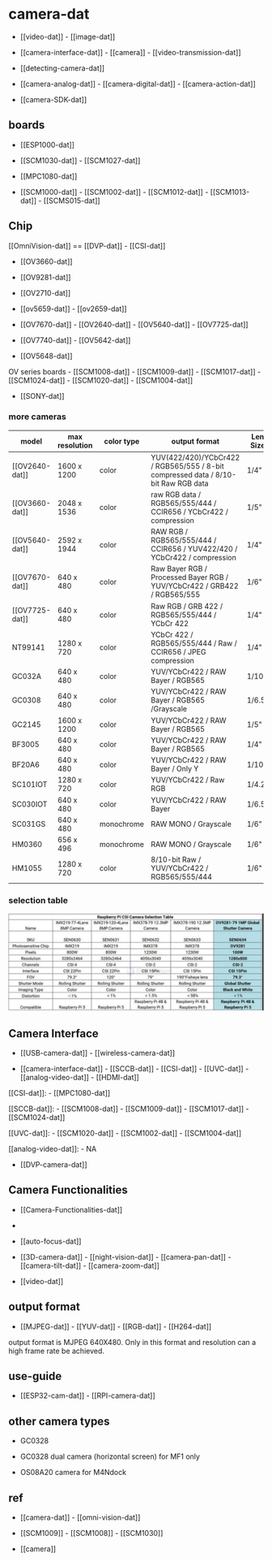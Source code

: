 

# camera-dat 

- [[video-dat]] - [[image-dat]]

- [[camera-interface-dat]] - [[camera]] - [[video-transmission-dat]]

- [[detecting-camera-dat]]

- [[camera-analog-dat]] - [[camera-digital-dat]] - [[camera-action-dat]]

- [[camera-SDK-dat]]

## boards 

- [[ESP1000-dat]]

- [[SCM1030-dat]] - [[SCM1027-dat]]

- [[MPC1080-dat]]

- [[SCM1000-dat]] - [[SCM1002-dat]] - [[SCM1012-dat]] - [[SCM1013-dat]] - [[SCMS015-dat]]


## Chip 

[[OmniVision-dat]] == [[DVP-dat]] - [[CSI-dat]]

- [[OV3660-dat]]

- [[OV9281-dat]]

- [[OV2710-dat]]

- [[ov5659-dat]] - [[ov2659-dat]] 

- [[OV7670-dat]] - [[OV2640-dat]] - [[OV5640-dat]] - [[OV7725-dat]]

- [[OV7740-dat]] - [[OV5642-dat]]

- [[OV5648-dat]]

OV series boards - [[SCM1008-dat]] - [[SCM1009-dat]] - [[SCM1017-dat]] - [[SCM1024-dat]] - [[SCM1020-dat]] - [[SCM1004-dat]] 

- [[SONY-dat]]

### more cameras 

| model	| max resolution	| color type	| output format	| Len Size |
| ---	| ---	               | ---	| ---	| --- |
| [[OV2640-dat]]	|1600 x 1200	|color	|YUV(422/420)/YCbCr422 / RGB565/555 / 8-bit compressed data / 8/10-bit Raw RGB data|	1/4"|
| [[OV3660-dat]]	|2048 x 1536	|color	|raw RGB data / RGB565/555/444 / CCIR656 / YCbCr422 / compression|	1/5"|
| [[OV5640-dat]]	|2592 x 1944	|color	|RAW RGB / RGB565/555/444 / CCIR656 / YUV422/420 / YCbCr422 / compression|	1/4"|
| [[OV7670-dat]]	|640 x 480	|color	|Raw Bayer RGB / Processed Bayer RGB / YUV/YCbCr422 / GRB422 / RGB565/555	|1/6"|
| [[OV7725-dat]]	|640 x 480	|color	|Raw RGB / GRB 422 / RGB565/555/444 / YCbCr 422|	1/4"|
|NT99141|	1280 x 720	|color	|YCbCr 422 / RGB565/555/444 / Raw / CCIR656 / JPEG compression	|1/4"|
|GC032A	|640 x 480	|color	|YUV/YCbCr422 / RAW Bayer / RGB565	|1/10"|
|GC0308	|640 x 480	|color	|YUV/YCbCr422 / RAW Bayer / RGB565 /Grayscale	|1/6.5"|
|GC2145	|1600 x 1200	|color|	YUV/YCbCr422 / RAW Bayer / RGB565	|1/5"|
|BF3005	|640 x 480	|color	|YUV/YCbCr422 / RAW Bayer / RGB565	|1/4"|
|BF20A6	|640 x 480	|color	|YUV/YCbCr422 / RAW Bayer / Only Y	|1/10"|
|SC101IOT|	1280 x 720	|color	|YUV/YCbCr422 / Raw RGB|	1/4.2"|
|SC030IOT|	640 x 480	|color	|YUV/YCbCr422 / RAW Bayer	|1/6.5"|
|SC031GS|	640 x 480	|monochrome	|RAW MONO / Grayscale	|1/6"|
|HM0360	|656 x 496	|monochrome	|RAW MONO / Grayscale	|1/6"|
|HM1055	|1280 x 720	|color	|8/10-bit Raw / YUV/YCbCr422 / RGB565/555/444	|1/6"|

### selection table 

![](2025-07-13-01-58-00.png)

## Camera Interface 

- [[USB-camera-dat]] - [[wireless-camera-dat]]

- [[camera-interface-dat]] - [[SCCB-dat]] - [[CSI-dat]] - [[UVC-dat]] - [[analog-video-dat]] - [[HDMI-dat]]

[[CSI-dat]]: - [[MPC1080-dat]]   

[[SCCB-dat]]: - [[SCM1008-dat]] - [[SCM1009-dat]] - [[SCM1017-dat]] - [[SCM1024-dat]] 

[[UVC-dat]]: - [[SCM1020-dat]] - [[SCM1002-dat]] - [[SCM1004-dat]]

[[analog-video-dat]]: - NA

- [[DVP-camera-dat]]



## Camera Functionalities

- [[Camera-Functionalities-dat]]
- 
- [[auto-focus-dat]]

- [[3D-camera-dat]] - [[night-vision-dat]] - [[camera-pan-dat]] - [[camera-tilt-dat]] - [[camera-zoom-dat]]

- [[video-dat]]

## output format 

- [[MJPEG-dat]] - [[YUV-dat]] - [[RGB-dat]] - [[H264-dat]] 

output format is MJPEG 640X480. Only in this format and resolution can a high frame rate be achieved.

## use-guide 

- [[ESP32-cam-dat]] - [[RPI-camera-dat]]




## other camera types 

- GC0328


- GC0328 dual camera (horizontal screen) for MF1 only
- OS08A20 camera for M4Ndock



## ref 

- [[camera-dat]] - [[omni-vision-dat]]

- [[SCM1009]] - [[SCM1008]] - [[SCM1030]]

- [[camera]]
